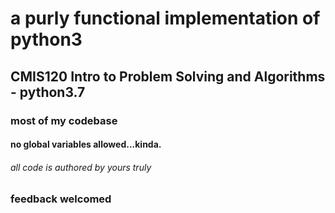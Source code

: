 # a purly functional implementation of python3 
## CMIS120 Intro to Problem Solving and Algorithms - python3.7
### most of my codebase
#### no global variables allowed...kinda.



###### all code is authored by yours truly 


### feedback welcomed  
